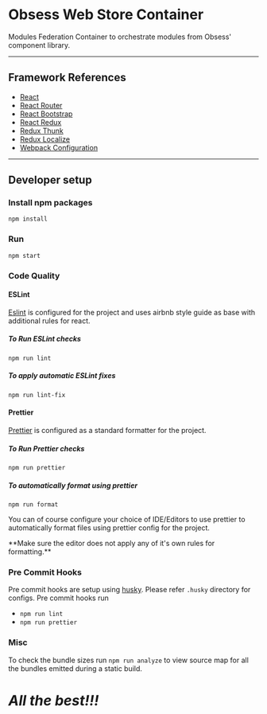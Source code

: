 # Obsess Web Store Container

Modules Federation Container to orchestrate modules from Obsess' component library. 

<hr/>

## Framework References 

- [React](https://reactjs.org/)
- [React Router](https://reactrouter.com/docs/en/v6/api)
- [React Bootstrap](https://react-bootstrap.github.io/components/alerts/)
- [React Redux](https://redux.js.org/api/api-reference)
- [Redux Thunk](https://redux-toolkit.js.org/api/configureStore)
- [Redux Localize](https://ryandrewjohnson.github.io/react-localize-redux-docs/#api-reference)
- [Webpack Configuration](https://webpack.js.org/api/)

<hr/>



## Developer setup

### Install npm packages
```shell
npm install
```

### Run 
```shell
npm start
```

### Code Quality

#### ESLint
[Eslint](https://www.npmjs.com/package/eslint) is configured for the project and uses airbnb style guide as base with additional rules for react.

##### To Run ESLint checks
```shell
npm run lint
```

##### To apply automatic ESLint fixes
```shell
npm run lint-fix
```


#### Prettier
[Prettier](https://www.npmjs.com/package/prettier) is configured as a standard formatter for the project.

##### To Run Prettier checks
```shell
npm run prettier
```

##### To automatically format using prettier
```shell
npm run format
```

You can of course configure your choice of IDE/Editors to use prettier to automatically format files using prettier config for the project. 
<p>**Make sure the editor does not apply any of it's own rules for formatting.**</p>


### Pre Commit Hooks
Pre commit hooks are setup using [husky](https://www.npmjs.com/package/husky). 
Please refer `.husky` directory for configs.
Pre commit hooks run
- `npm run lint` 
- `npm run prettier`


### Misc
To check the bundle sizes run `npm run analyze` to view source map for all the bundles emitted during a static build.

# _All the best!!!_

